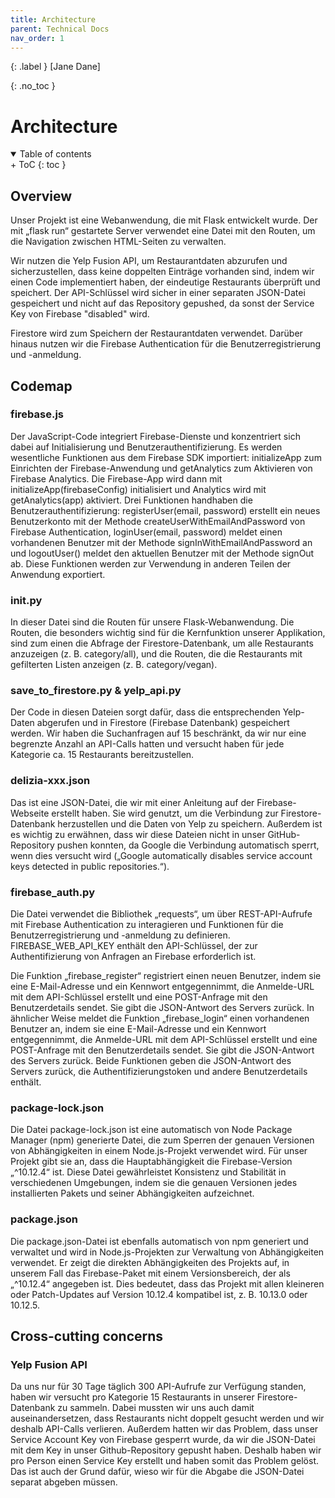 ```yaml
---
title: Architecture
parent: Technical Docs
nav_order: 1
---
```


{: .label }
[Jane Dane]

{: .no_toc }
# Architecture 

<details open markdown="block">

<summary>Table of contents</summary>
+ ToC
{: toc }
  
</details>

## Overview

Unser Projekt ist eine Webanwendung, die mit Flask entwickelt wurde. Der mit „flask run“ gestartete Server verwendet eine Datei mit den Routen, um die Navigation zwischen HTML-Seiten zu verwalten.

Wir nutzen die Yelp Fusion API, um Restaurantdaten abzurufen und sicherzustellen, dass keine doppelten Einträge vorhanden sind, indem wir einen Code implementiert haben, der eindeutige Restaurants überprüft und speichert. Der API-Schlüssel wird sicher in einer separaten JSON-Datei gespeichert und nicht auf das Repository gepushed, da sonst der Service Key von Firebase "disabled" wird.

Firestore wird zum Speichern der Restaurantdaten verwendet. Darüber hinaus nutzen wir die Firebase Authentication für die Benutzerregistrierung und -anmeldung.

## Codemap

### firebase.js
Der JavaScript-Code integriert Firebase-Dienste und konzentriert sich dabei auf Initialisierung und Benutzerauthentifizierung. Es werden wesentliche Funktionen aus dem Firebase SDK importiert: initializeApp zum Einrichten der Firebase-Anwendung und getAnalytics zum Aktivieren von Firebase Analytics. Die Firebase-App wird dann mit initializeApp(firebaseConfig) initialisiert und Analytics wird mit getAnalytics(app) aktiviert.
Drei Funktionen handhaben die Benutzerauthentifizierung: registerUser(email, password) erstellt ein neues Benutzerkonto mit der Methode createUserWithEmailAndPassword von Firebase Authentication, loginUser(email, password) meldet einen vorhandenen Benutzer mit der Methode signInWithEmailAndPassword an und logoutUser() meldet den aktuellen Benutzer mit der Methode signOut ab. Diese Funktionen werden zur Verwendung in anderen Teilen der Anwendung exportiert.

### __init__.py
In dieser Datei sind die Routen für unsere Flask-Webanwendung. Die Routen, die besonders wichtig sind für die Kernfunktion unserer Applikation, sind zum einen die Abfrage der Firestore-Datenbank, um alle Restaurants anzuzeigen (z. B. category/all), und die Routen, die die Restaurants mit gefilterten Listen anzeigen (z. B. category/vegan).

### save_to_firestore.py & yelp_api.py
Der Code in diesen Dateien sorgt dafür, dass die entsprechenden Yelp-Daten abgerufen und in Firestore (Firebase Datenbank) gespeichert werden. Wir haben die Suchanfragen auf 15 beschränkt, da wir nur eine begrenzte Anzahl an API-Calls hatten und versucht haben für jede Kategorie ca. 15 Restaurants bereitzustellen. 

### delizia-xxx.json
Das ist eine JSON-Datei, die wir mit einer Anleitung auf der Firebase-Webseite erstellt haben. Sie wird genutzt, um die Verbindung zur Firestore-Datenbank herzustellen und die Daten von Yelp zu speichern. Außerdem ist es wichtig zu erwähnen, dass wir diese Dateien nicht in unser GitHub-Repository pushen konnten, da Google die Verbindung automatisch sperrt, wenn dies versucht wird („Google automatically disables service account keys detected in public repositories.“).

### firebase_auth.py
Die Datei verwendet die Bibliothek „requests“, um über REST-API-Aufrufe mit Firebase Authentication zu interagieren und Funktionen für die Benutzerregistrierung und -anmeldung zu definieren. FIREBASE_WEB_API_KEY enthält den API-Schlüssel, der zur Authentifizierung von Anfragen an Firebase erforderlich ist.

Die Funktion „firebase_register“ registriert einen neuen Benutzer, indem sie eine E-Mail-Adresse und ein Kennwort entgegennimmt, die Anmelde-URL mit dem API-Schlüssel erstellt und eine POST-Anfrage mit den Benutzerdetails sendet. Sie gibt die JSON-Antwort des Servers zurück.
In ähnlicher Weise meldet die Funktion „firebase_login“ einen vorhandenen Benutzer an, indem sie eine E-Mail-Adresse und ein Kennwort entgegennimmt, die Anmelde-URL mit dem API-Schlüssel erstellt und eine POST-Anfrage mit den Benutzerdetails sendet. Sie gibt die JSON-Antwort des Servers zurück. Beide Funktionen geben die JSON-Antwort des Servers zurück, die Authentifizierungstoken und andere Benutzerdetails enthält.

### package-lock.json
Die Datei package-lock.json ist eine automatisch von Node Package Manager (npm) generierte Datei, die zum Sperren der genauen Versionen von Abhängigkeiten in einem Node.js-Projekt verwendet wird. Für unser Projekt gibt sie an, dass die Hauptabhängigkeit die Firebase-Version „^10.12.4“ ist. Diese Datei gewährleistet Konsistenz und Stabilität in verschiedenen Umgebungen, indem sie die genauen Versionen jedes installierten Pakets und seiner Abhängigkeiten aufzeichnet.

### package.json

Die package.json-Datei ist ebenfalls automatisch von npm generiert und verwaltet und wird in Node.js-Projekten zur Verwaltung von Abhängigkeiten verwendet. Er zeigt die direkten Abhängigkeiten des Projekts auf, in unserem Fall das Firebase-Paket mit einem Versionsbereich, der als „^10.12.4“ angegeben ist. Dies bedeutet, dass das Projekt mit allen kleineren oder Patch-Updates auf Version 10.12.4 kompatibel ist, z. B. 10.13.0 oder 10.12.5.


## Cross-cutting concerns

### Yelp Fusion API
Da uns nur für 30 Tage täglich 300 API-Aufrufe zur Verfügung standen, haben wir versucht pro Kategorie 15 Restaurants in unserer Firestore-Datenbank zu sammeln. Dabei mussten wir uns auch damit auseinandersetzen, dass  Restaurants nicht doppelt gesucht werden und wir deshalb API-Calls verlieren. Außerdem hatten wir das Problem, dass unser Service Account Key von Firebase gesperrt wurde, da wir die JSON-Datei mit dem Key in unser Github-Repository gepusht haben. Deshalb haben wir pro Person einen Service Key erstellt und haben somit das Problem gelöst. Das ist auch der Grund dafür, wieso wir für die Abgabe die JSON-Datei separat abgeben müssen.
